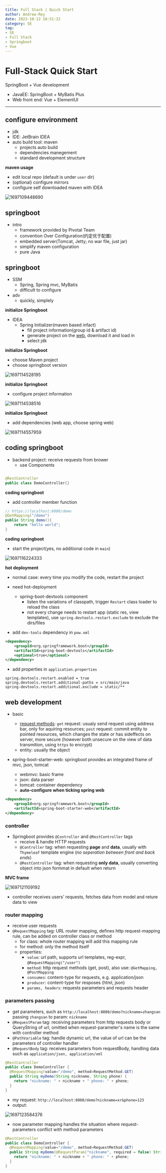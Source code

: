```yaml
---
title: Full Stack | Quick Start
author: Andrew-Rey
date: 2023-10-12 18:51:22
category: SE
tag:
- SE
- Full Stack
- Springboot
- Vue
---
```


# Full-Stack Quick Start

SpringBoot + Vue development

- JavaEE: SpringBoot + MyBatis Plus
- Web front end: Vue + ElementUI

---

## configure environment

- jdk
- IDE: JetBrain IDEA
- auto build tool: maven
  - projects auto build 
  - dependencies manegement
  - standard development structure

**maven usage**

- edit local repo (default is under `user` dir)
- (optional) configure mirrors
- configure self downloaded maven with IDEA

![1697109448690](1697109448690.png)

## springboot

- intro
  - framework provided by Pivotal Team
  - convention Over Configuration(约定优于配置)
  - embedded server(Tomcat, Jetty; no war file, just jar)
  - simplify maven configuration
  - pure Java

## springboot

- SSM
  - Spring, Spring mvc, MyBatis
  - difficult to configure
- adv
  - quickly, simplely

**initialize Springboot**

- IDEA
  - Spring Initializer(maven based infact)
    - fill project information(group id & artifact id)
    - generate project on the [web](https://start.spring.io/), download it and load in
    - select jdk

**initialize Springboot**

- choose Maven project
- choose springboot version

![1697114528195](1697114528195.png)

**initialize Springboot**

- configure project information

![1697114538516](1697114538516.png)

**initialize Springboot**

- add dependencies (web app, choose spring web)

![1697114557959](1697114557959.png)

## coding springboot

- backend project: receive requests from brower
  - use Components

```java

@RestController
public class DemoController{}

```

**coding springboot**

- add controller member function

```java
// https://localhost:8080/demo
@GetMapping("/demo")
public String demo(){
    return "hello world";
}
```

**coding springboot**

- start the project(yes, no additional code in `main`)

![1697116224333](1697116224333.png)

**hot deployment**

- normal case: every time you modify the code, restart the project
- need hot-deployment
  - spring-boot-devtools component
    - listen the variations of classpath, trigger `Restart` class loader to reload the class
    - not every change needs to restart app (static res, view templates), use `spring.devtools.restart.exclude` to exclude the dirs/files

- add `dev-tools` dependency in `pow.xml`

```xml
<dependency>
    <groupId>org.springframework.boot</groupId>
    <artifactId>spring-boot-devtools</artifactId>
    <optional>true</optional>
</dependency>
```

- add properties in `application.properties`

```properties
spring.devtools.restart.enabled = true
spring.devtools.restart.additional-paths = src/main/java
spring-devtools.restart.additional.exclude = static/**
```

## web development

- basic
  - [request methods](https://github.com/febobo/web-interview/issues/145): `get` request: usualy send request using address bar, only for aquiring resources; `post` request: commit entity to pointed resources, which changes the state or has sideffects on server, more secure (however both unsecure on the view of data transmition, using `https` to encrypt)
  - entity: usually the object

- spring-boot-starter-web: springboot provides an integrated frame of mvc, json, tomcat
  - webmvc: basic frame
  - json: data parser
  - tomcat: container dependency
  - **auto-configure when ticking spring web**

```xml
<dependency>
    <groupId>org.springframework.boot</groupId>
    <artifactId>spring-boot-starter-web</artifactId>
</dependency>
```

### controller

- Springboot provides `@Controller` and `@RestController` tags
  - receive & handle HTTP requests
  - `@Controller` tag: when requesting **page** and **data**, usually with `Thymeleaf` template engine (*no seperation between front and back ends*)
  - `@RestController` tag: when requesting **only data**, usually converting object into json formmat in default when return

**MVC frame**

![1697121109192](1697121109192.png)

- controller receives users' requests, fetches data from model and reture data to view

### router mapping

- receive user requests
- `@RequestMapping` tag: URL router mapping, defines http request-mapping rule, can be added on controller class or method
  - for class: whole router mapping will add this mapping rule
  - for method: only the method itself
  - properties:
    - `value`: url path, supports url templates, reg-expr, `@RequestMapping("/user")`
    - `method`: http request methods (get, post), also use: `@GetMapping, @PostMapping`
    - `consumes`: content-type for requests, e.g. application/json
    - `producer`: content-type for resposes (html, json)
    - `params, headers`: requests parameters and requests header

### parameters passing

- get parameters, such as `http://localhost:8080/demo?nickname=zhangsan` passing `zhangsan` to param: `nickname`
- `@RequestParam` tag: receiving parameters from http requests body or QueryString of url, omitted when request-parameter's name is the same with controller method
- `@PathVariable` tag: handle dynamic url, the value of url can be the parameters of controller handler
- `@RequestBody` tag: receives parameters from requestBody, handling data such as `application/json, application/xml`

```java
@RestController
public class DemoController {
  @RequestMapping(value="/demo", method=RequestMethod.GET)
  public String myDemo(String nickname, String phone) {
    return "nickname: " + nickname + " phone: " + phone;
  }
}
```

- my request: `http://localhost:8080/demo?nickname=xr&phone=123`
- output:

![1697123584376](1697123584376.png)

- now parameter mapping handles the situation where request-parameters conflict with method parameters

```java
@RestController
public class DemoController {
  @RequestMapping(value="/demo", method=RequestMethod.GET)
  public String myDemo(@RequestParam("nickname", required = false) String nickname, String phone) {
    return "nickname: " + nickname + " phone: " + phone;
  }
}
```